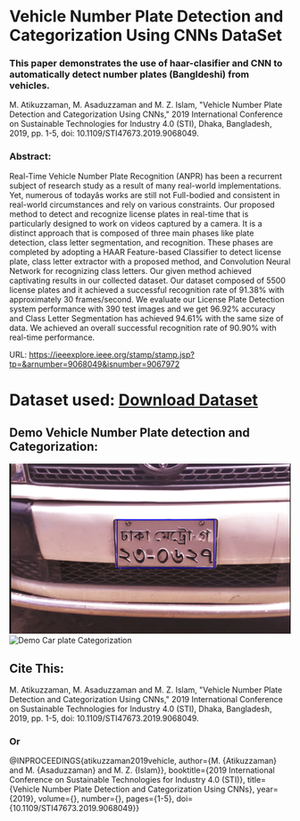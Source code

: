 # Vehicle Number Plate Detection and Categorization Using CNNs DataSet

### This paper demonstrates the use of haar-clasifier and CNN to automatically detect number plates (Bangldeshi) from vehicles.

M. Atikuzzaman, M. Asaduzzaman and M. Z. Islam, "Vehicle Number Plate Detection and Categorization Using CNNs," 2019 International Conference on Sustainable Technologies for Industry 4.0 (STI), Dhaka, Bangladesh, 2019, pp. 1-5, doi: 10.1109/STI47673.2019.9068049.

### Abstract:
Real-Time Vehicle Number Plate Recognition (ANPR) has been a recurrent subject of research study as a result of many real-world implementations. Yet, numerous of todayâs works are still not Full-bodied and consistent in real-world circumstances and rely on various constraints. Our proposed method to detect and recognize license plates in real-time that is particularly designed to work on videos captured by a camera. It is a distinct approach that is composed of three main phases like plate detection, class letter segmentation, and recognition. These phases are completed by adopting a HAAR Feature-based Classifier to detect license plate, class letter extractor with a proposed method, and Convolution Neural Network for recognizing class letters. Our given method achieved captivating results in our collected dataset. Our dataset composed of 5500 license plates and it achieved a successful recognition rate of 91.38% with approximately 30 frames/second. We evaluate our License Plate Detection system performance with 390 test images and we get 96.92% accuracy and Class Letter Segmentation has achieved 94.61% with the same size of data. We achieved an overall successful recognition rate of 90.90% with real-time performance.

URL: https://ieeexplore.ieee.org/stamp/stamp.jsp?tp=&arnumber=9068049&isnumber=9067972


# Dataset used: [Download Dataset](https://drive.google.com/file/d/1T2Y9Uo0yQA4CddqAKRcDWIcKs4G95XkF/view?usp=sharing)

## Demo Vehicle Number Plate detection and Categorization:
![Demo Car plate detection](https://github.com/atikuzzaman524/Vehicle-Number-Plate-Detection-and-Categorization-Using-CNNs/blob/main/DemoTest/PlateDetection.PNG)
![Demo Car plate Categorization](https://github.com/atikuzzaman524/Vehicle-Number-Plate-Detection-and-Categorization-Using-CNNs/blob/main/DemoTest/FinalOut.gif)

## Cite This:
M. Atikuzzaman, M. Asaduzzaman and M. Z. Islam, "Vehicle Number Plate Detection and Categorization Using CNNs," 2019 International Conference on Sustainable Technologies for Industry 4.0 (STI), Dhaka, Bangladesh, 2019, pp. 1-5, doi: 10.1109/STI47673.2019.9068049.
### Or
@INPROCEEDINGS{atikuzzaman2019vehicle,  author={M. {Atikuzzaman} and M. {Asaduzzaman} and M. Z. {Islam}},  booktitle={2019 International Conference on Sustainable Technologies for Industry 4.0 (STI)},   title={Vehicle Number Plate Detection and Categorization Using CNNs},   year={2019},  volume={},  number={},  pages={1-5},  doi={10.1109/STI47673.2019.9068049}}
